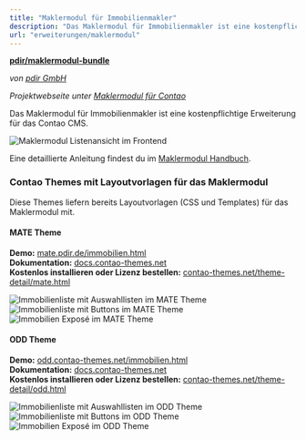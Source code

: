 ```yaml
---
title: "Maklermodul für Immobilienmakler"
description: "Das Maklermodul für Immobilienmakler ist eine kostenpflichtige Erweiterung für das Contao CMS."
url: "erweiterungen/maklermodul"
---
```


**[pdir/maklermodul-bundle](https://packagist.org/packages/pdir/maklermodul-bundle)**

_von [pdir GmbH](https://www.pdir.de)_

_Projektwebseite unter [Maklermodul für Contao](https://maklermodul.de)_

Das Maklermodul für Immobilienmakler ist eine kostenpflichtige Erweiterung für das Contao CMS.

![Maklermodul Listenansicht im Frontend](/de/extensions/images/de/maklermodul-bundle-frontend.png)

Eine detaillierte Anleitung findest du im [Maklermodul Handbuch](https://docs.pdir.de/#/maklermodul/index).

### Contao Themes mit Layoutvorlagen für das Maklermodul

Diese Themes liefern bereits Layoutvorlagen (CSS und Templates) für das Maklermodul mit.

#### MATE Theme

**Demo:** [mate.pdir.de/immobilien.html](https://mate.pdir.de/immobilien.html)  
**Dokumentation:** [docs.contao-themes.net](https://docs.contao-themes.net/#/mate_theme/maklermodul)  
**Kostenlos installieren oder Lizenz bestellen:** [contao-themes.net/theme-detail/mate.html](https://contao-themes.net/theme-detail/mate.html)  

![Immobilienliste mit Auswahllisten im MATE Theme](/de/extensions/images/de/maklermodul_mate_liste_selects.png ':size=150') ![Immobilienliste mit Buttons im MATE Theme](/de/extensions/images/de/maklermodul_mate_liste_buttons.png ':size=150') ![Immobilien Exposé im MATE Theme](/de/extensions/images/de/maklermodul_mate_details.png ':size=150')

#### ODD Theme

**Demo:** [odd.contao-themes.net/immobilien.html](https://odd.contao-themes.net/immobilien.html)  
**Dokumentation:** [docs.contao-themes.net](https://docs.contao-themes.net/#/odd_theme/odd-maklermodul)  
**Kostenlos installieren oder Lizenz bestellen:** [contao-themes.net/theme-detail/odd.html](https://contao-themes.net/theme-detail/odd.html)  

![Immobilienliste mit Auswahllisten im ODD Theme](/de/extensions/images/de/maklermodul_odd_liste_selects.png ':size=150') ![Immobilienliste mit Buttons im ODD Theme](/de/extensions/images/de/maklermodul_odd_liste_buttons.png ':size=150') ![Immobilien Exposé im ODD Theme](/de/extensions/images/de/maklermodul_odd_details.png ':size=150')